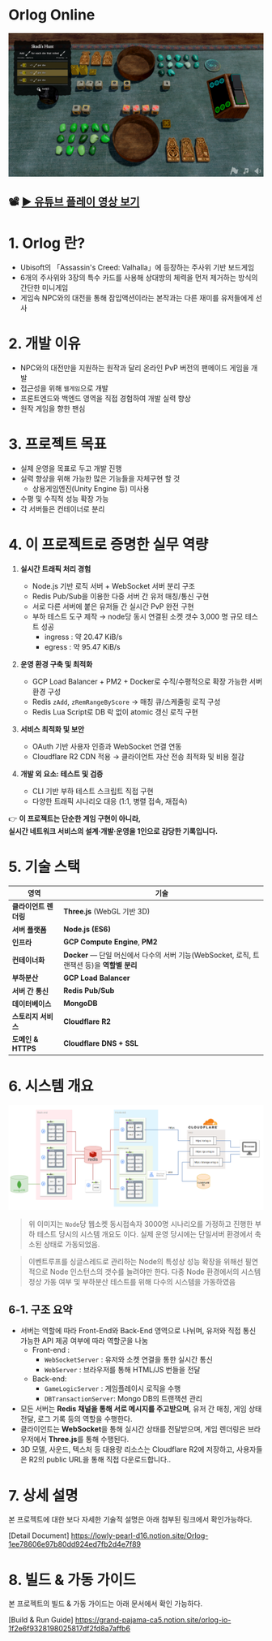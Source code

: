 # Orlog Online
![alt text](Images/thumbnail.png)



## 📽 [▶ 유튜브 플레이 영상 보기](https://www.youtube.com/watch?v=zSa8XJc0aY4)



# 1. Orlog 란?
- Ubisoft의 「Assassin's Creed: Valhalla」에 등장하는 주사위 기반 보드게임
- 6개의 주사위와 3장의 특수 카드를 사용해 상대방의 체력을 먼저 제거하는 방식의 간단한 미니게임
- 게임속 NPC와의 대전을 통해 잠입액션이라는 본작과는 다른 재미를 유저들에게 선사

# 2. 개발 이유
- NPC와의 대전만을 지원하는 원작과 달리 온라인 PvP 버전의 팬메이드 게임을 개발
- 접근성을 위해 `웹게임`으로 개발
- 프론트엔드와 백엔드 영역을 직접 경험하여 개발 실력 향상
- 원작 게임을 향한 팬심



# 3. 프로젝트 목표
- 실제 운영을 목표로 두고 개발 진행
- 실력 향상을 위해 가능한 많은 기능들을 자체구현 할 것
  - 상용게임엔진(Unity Engine 등) 미사용
- 수평 및 수직적 성능 확장 가능
- 각 서버들은 컨테이너로 분리


# 4. 이 프로젝트로 증명한 실무 역량

1. **실시간 트래픽 처리 경험**
   - Node.js 기반 로직 서버 + WebSocket 서버 분리 구조
   - Redis Pub/Sub을 이용한 다중 서버 간 유저 매칭/통신 구현
   - 서로 다른 서버에 붙은 유저들 간 실시간 PvP 완전 구현
   - 부하 테스트 도구 제작 → node당 동시 연결된 소켓 갯수 3,000 명 규모 테스트 성공
     - ingress : 약 20.47 KiB/s
     - egress : 약 95.47 KiB/s

2. **운영 환경 구축 및 최적화**
   - GCP Load Balancer + PM2 + Docker로 수직/수평적으로 확장 가능한 서버 환경 구성
   - Redis `zAdd`, `zRemRangeByScore` → 매칭 큐/스케줄링 로직 구성
   - Redis Lua Script로 DB 락 없이 atomic 갱신 로직 구현

3. **서비스 최적화 및 보안**
   - OAuth 기반 사용자 인증과 WebSocket 연결 연동
   - Cloudflare R2 CDN 적용 → 클라이언트 자산 전송 최적화 및 비용 절감

4. **개발 외 요소: 테스트 및 검증**
   - CLI 기반 부하 테스트 스크립트 직접 구현
   - 다양한 트래픽 시나리오 대응 (1:1, 병렬 접속, 재접속)

👉 **이 프로젝트는 단순한 게임 구현이 아니라,  
실시간 네트워크 서비스의 설계·개발·운영을 1인으로 감당한 기록입니다.**


# 5. 기술 스택

| **영역** | **기술** |
| --- | --- |
| **클라이언트 렌더링** | **Three.js** (WebGL 기반 3D) |****
| **서버 플랫폼** | **Node.js (ES6)** |
| **인프라** | **GCP Compute Engine**, **PM2** |
| **컨테이너화** | **Docker** — 단일 머신에서 다수의 서버 기능(WebSocket, 로직, 트랜잭션 등)을 **역할별 분리** |
| **부하분산** | **GCP Load Balancer** |
| **서버 간 통신** | **Redis Pub/Sub** |
| **데이터베이스** | **MongoDB** |
| **스토리지 서비스** | **Cloudflare R2** |
| **도메인 & HTTPS** | **Cloudflare DNS + SSL** |


# 6. 시스템 개요
![alt text](Images/architect.png)
> 위 이미지는 `Node`당 웹소켓 동시접속자 3000명 시나리오를 가정하고 진행한 부하 테스트 당시의 시스템 개요도 이다. 실제 운영 당시에는 단일서버 환경에서 축소된 상태로 가동되었음.

> 이벤트루프를 싱글스레드로 관리하는 Node의 특성상 성능 확장을 위해선 필연적으로 Node 인스턴스의 갯수를 늘려야만 한다. 다중 Node 환경에서의 시스템 정상 가동 여부 및 부하분산 테스트를 위해 다수의 시스템을 가동하였음



## 6-1. 구조 요약
- 서버는 역할에 따라 Front-End와 Back-End 영역으로 나뉘며, 유저와 직접 통신 가능한 API 제공 여부에 따라 역할군을 나눔
    - Front-end :
        - `WebSocketServer`  : 유저와 소켓 연결을 통한 실시간 통신
        - `WebServer` : 브라우저를 통해 HTML/JS 번들을 전달
    - Back-end:
        - `GameLogicServer` : 게임플레이시 로직을 수행
        - `DBTransactionServer`: Mongo DB의 트랜잭션 관리
- 모든 서버는 **Redis 채널을 통해 서로 메시지를 주고받으며**, 유저 간 매칭, 게임 상태 전달, 로그 기록 등의 역할을 수행한다.
- 클라이언트는 **WebSocket**을 통해 실시간 상태를 전달받으며, 게임 렌더링은 브라우저에서 **Three.js**를 통해 수행된다.
- 3D 모델, 사운드, 텍스처 등 대용량 리소스는 Cloudflare R2에 저장하고,
사용자들은 R2의 public URL을 통해 직접 다운로드합니다..





# 7. 상세 설명
본 프로젝트에 대한 보다 자세한 기술적 설명은 아래 첨부된 링크에서 확인가능하다.

[Detail Document]
https://lowly-pearl-d16.notion.site/Orlog-1ee78606e97b80dd924ed7fb2d4e7f89


# 8. 빌드 & 가동 가이드
본 프로젝트의 빌드 & 가동 가이드는 아래 문서에서 확인 가능하다.

[Build & Run Guide]
https://grand-pajama-ca5.notion.site/orlog-io-1f2e6f9328198025817df2fd8a7affb6

